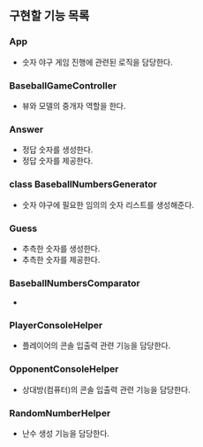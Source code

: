 ## 구현할 기능 목록

### App

- 숫자 야구 게임 진행에 관련된 로직을 담당한다.

### BaseballGameController

- 뷰와 모델의 중개자 역할을 한다.

### Answer

- 정답 숫자를 생성한다.
- 정답 숫자를 제공한다.

### class BaseballNumbersGenerator 

- 숫자 야구에 필요한 임의의 숫자 리스트를 생성해준다.

### Guess

- 추측한 숫자를 생성한다.
- 추측한 숫자를 제공한다.


### 
### BaseballNumbersComparator

-

### PlayerConsoleHelper

- 플레이어의 콘솔 입출력 관련 기능을 담당한다.

### OpponentConsoleHelper

- 상대방(컴퓨터)의 콘솔 입출력 관련 기능을 담당한다.

### RandomNumberHelper

- 난수 생성 기능을 담당한다.
